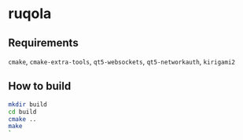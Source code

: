 
# ruqola

## Requirements

`cmake`, `cmake-extra-tools`, `qt5-websockets`, `qt5-networkauth`, `kirigami2`

## How to build

```bash
mkdir build
cd build
cmake ..
make
`

